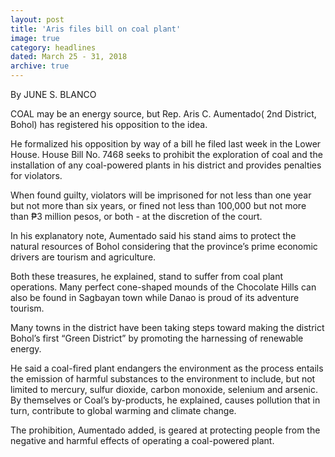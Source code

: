 ```yaml
---
layout: post
title: 'Aris files bill on coal plant'
image: true
category: headlines
dated: March 25 - 31, 2018
archive: true
---
```


By JUNE S. BLANCO
 
COAL may be an energy source, but Rep. Aris C. Aumentado( 2nd District, Bohol) has registered his opposition to the idea.

He formalized his opposition by way of a bill he filed last week in the Lower House.
House Bill No. 7468 seeks to prohibit the exploration of coal and the installation of any coal-powered plants in his district and provides penalties for violators.

When found guilty, violators will be imprisoned for not less than one year but not more than six years, or fined not less than 100,000 but not more than ₱3 million pesos, or both - at the discretion of the court.

In his explanatory note, Aumentado said his stand aims to protect the natural resources of Bohol considering that the province’s prime economic drivers are tourism and agriculture.

Both these treasures, he explained, stand to suffer from coal plant operations. Many perfect cone-shaped mounds of the Chocolate Hills can also be found in Sagbayan town while Danao is proud of its adventure tourism.

Many towns in the district have been taking steps toward making the district Bohol’s first “Green District” by promoting the harnessing of renewable energy.

He said a coal-fired plant endangers the environment as the process entails the  emission of harmful substances to the environment to include, but not limited to mercury, sulfur dioxide, carbon monoxide, selenium and arsenic. By themselves or
Coal’s by-products, he explained, causes pollution that in turn, contribute to global warming and climate change.

The prohibition, Aumentado added, is geared at protecting people from the negative and harmful effects of operating a coal-powered plant.